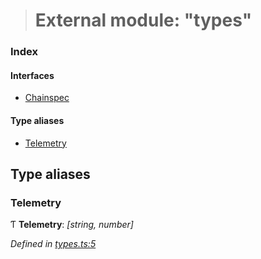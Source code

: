 > # External module: "types"

### Index

#### Interfaces

* [Chainspec](../interfaces/_types_.chainspec.md)

#### Type aliases

* [Telemetry](_types_.md#telemetry)

## Type aliases

###  Telemetry

Ƭ **Telemetry**: *[string, number]*

*Defined in [types.ts:5](https://github.com/polkadot-js/common/blob/332620d/packages/chainspec/src/types.ts#L5)*